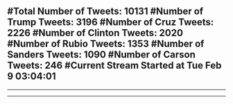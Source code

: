 #Total Number of Tweets: 10131 
#Number of Trump Tweets: 3196
#Number of Cruz Tweets: 2226
#Number of Clinton Tweets: 2020
#Number of Rubio Tweets: 1353
#Number of Sanders Tweets: 1090
#Number of Carson Tweets: 246
#Current Stream Started at Tue Feb  9 03:04:01
---
---
---
